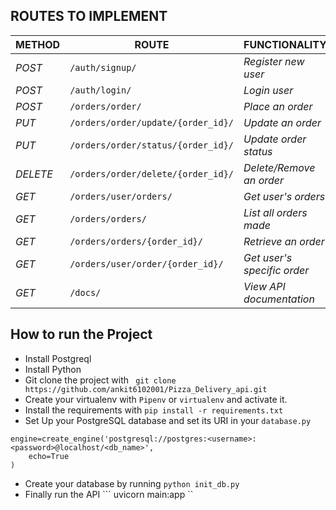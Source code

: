 ## ROUTES TO IMPLEMENT
| METHOD | ROUTE | FUNCTIONALITY |ACCESS|
| ------- | ----- | ------------- | ------------- |
| *POST* | ```/auth/signup/``` | _Register new user_| _All users_|
| *POST* | ```/auth/login/``` | _Login user_|_All users_|
| *POST* | ```/orders/order/``` | _Place an order_|_All users_|
| *PUT* | ```/orders/order/update/{order_id}/``` | _Update an order_|_All users_|
| *PUT* | ```/orders/order/status/{order_id}/``` | _Update order status_|_Superuser_|
| *DELETE* | ```/orders/order/delete/{order_id}/``` | _Delete/Remove an order_ |_All users_|
| *GET* | ```/orders/user/orders/``` | _Get user's orders_|_All users_|
| *GET* | ```/orders/orders/``` | _List all orders made_|_Superuser_|
| *GET* | ```/orders/orders/{order_id}/``` | _Retrieve an order_|_Superuser_|
| *GET* | ```/orders/user/order/{order_id}/``` | _Get user's specific order_|
| *GET* | ```/docs/``` | _View API documentation_|_All users_|

## How to run the Project
- Install Postgreql
- Install Python
- Git clone the project with ``` git clone https://github.com/ankit6102001/Pizza_Delivery_api.git```
- Create your virtualenv with `Pipenv` or `virtualenv` and activate it.
- Install the requirements with ``` pip install -r requirements.txt ```
- Set Up your PostgreSQL database and set its URI in your ```database.py```
```
engine=create_engine('postgresql://postgres:<username>:<password>@localhost/<db_name>',
    echo=True
)
```

- Create your database by running ``` python init_db.py ```
- Finally run the API
``` uvicorn main:app ``
